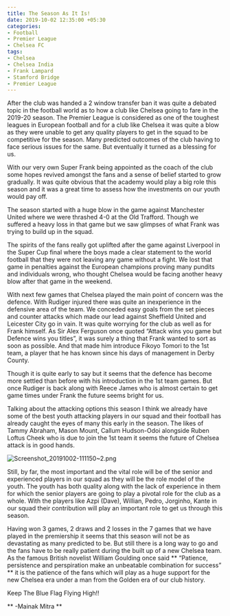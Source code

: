 ```yaml
---
title: The Season As It Is!
date: 2019-10-02 12:35:00 +05:30
categories:
- Football
- Premier League
- Chelsea FC
tags:
- Chelsea
- Chelsea India
- Frank Lampard
- Stamford Bridge
- Premier League
---
```


After the club was handed a 2 window transfer ban it was quite a debated topic in the football world as to how a club like Chelsea going to fare in the 2019-20 season. The Premier League is considered as one of the toughest leagues in European football and for a club like Chelsea it was quite a blow as they were unable to get any quality players to get in the squad to be competitive for the season. Many predicted outcomes of the club having to face serious issues for the same. But eventually it turned as a blessing for us. 

With our very own Super Frank being appointed as the coach of the club some hopes revived amongst the fans and a sense of belief started to grow gradually. It was quite obvious that the academy would play a big role this season and it was a great time to assess how the investments on our youth would pay off.

The season started with a huge blow in the game against Manchester United where we were thrashed 4-0 at the Old Trafford. Though we suffered a heavy loss in that game but we saw glimpses of what Frank was trying to build up in the squad. 

The spirits of the fans really got uplifted after the game against Liverpool in the Super Cup final where the boys made a clear statement to the world football that they were not leaving any game without a fight. We lost that game in penalties against the European champions proving many pundits and individuals wrong, who thought Chelsea would be facing another heavy blow after that game in the weekend. 

With next few games that Chelsea played the main point of concern was the defence. With Rudiger injured there was quite an inexperience in the defensive area of the team. We conceded easy goals from the set pieces and counter attacks which made our lead against Sheffield United and Leicester City go in vain. It was quite worrying for the club as well as for Frank himself. As Sir Alex Ferguson once quoted “Attack wins you game but Defence wins you titles”, it was surely a thing that Frank wanted to sort as soon as possible. And that made him introduce Fikoyo Tomori to the 1st team, a player that he has known since his days of management in Derby County. 

Though it is quite early to say but it seems that the defence has become more settled than before with his introduction in the 1st team games. But once Rudiger is back along with Reece James who is almost certain to get game times under Frank the future seems bright for us. 

Talking about the attacking options this season I think we already have some of the best youth attacking players in our squad and their football has already caught the eyes of many this early in the season. The likes of Tammy Abraham, Mason Mount, Callum Hudson-Odoi alongside Ruben Loftus Cheek who is due to join the 1st team it seems the future of Chelsea attack is in good hands.

![Screenshot_20191002-111150~2.png](/uploads/Screenshot_20191002-111150~2.png)

Still, by far, the most important and the vital role will be of the senior and experienced players in our squad as they will be the role model of the youth. The youth has both quality along with the lack of experience in them for which the senior players are going to play a pivotal role for the club as a whole. With the players like Azpi (Dave), Willian, Pedro, Jorginho, Kante in our squad their contribution will play an important role to get us through this season.

Having won 3 games, 2 draws and 2 losses in the 7 games that we have played in the premiership it seems that this season will not be as devastating as many predicted to be. But still there is a long way to go and the fans have to be really patient during the built up of a new Chelsea team. As the famous British novelist William Goulding once said ** “Patience, persistence and perspiration make an unbeatable combination for success” ** it is the patience of the fans which will play as a huge support for the new Chelsea era under a man from the Golden era of our club history. 

Keep The Blue Flag Flying High!!

** -Mainak Mitra **
